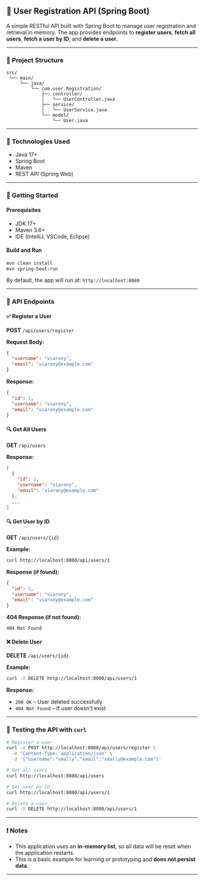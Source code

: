 
## 🧾 User Registration API (Spring Boot)

A simple RESTful API built with Spring Boot to manage user registration and retrieval in memory. The app provides endpoints to **register users**, **fetch all users**, **fetch a user by ID**, and **delete a user**.

---

### 📁 Project Structure

```
src/
 └── main/
     └── java/
         └── com.user.Registration/
             ├── controller/
             │   └── UserController.java
             ├── service/
             │   └── UserService.java
             └── model/
                 └── User.java
```

---

### 🔧 Technologies Used

* Java 17+
* Spring Boot
* Maven
* REST API (Spring Web)

---

### 🚀 Getting Started

#### Prerequisites

* JDK 17+
* Maven 3.6+
* IDE (IntelliJ, VSCode, Eclipse)

#### Build and Run

```bash
mvn clean install
mvn spring-boot:run
```

By default, the app will run at: `http://localhost:8080`

---

### 📌 API Endpoints

#### ✅ Register a User

**POST** `/api/users/register`

**Request Body:**

```json
{
  "username": "viarony",
  "email": "viarony@example.com"
}
```

**Response:**

```json
{
  "id": 1,
  "username": "viarony",
  "email": "viarony@example.com"
}
```

#### 🔍 Get All Users

**GET** `/api/users`

**Response:**

```json
[
  {
    "id": 1,
    "username": "viarony",
    "email": "viarony@example.com"
  },
  ...
]
```

#### 🔍 Get User by ID

**GET** `/api/users/{id}`

**Example:**

```bash
curl http://localhost:8080/api/users/1
```

**Response (if found):**

```json
{
  "id": 1,
  "username": "viarony",
  "email": "viarony@example.com"
}
```

**404 Response (if not found):**

```http
404 Not Found
```

#### ❌ Delete User

**DELETE** `/api/users/{id}`

**Example:**

```bash
curl -X DELETE http://localhost:8080/api/users/1
```

**Response:**

* `200 OK` – User deleted successfully
* `404 Not Found` – If user doesn't exist

---

### 🧪 Testing the API with `curl`

```bash
# Register a user
curl -X POST http://localhost:8080/api/users/register \
  -H "Content-Type: application/json" \
  -d '{"username":"smally","email":"smally@example.com"}'

# Get all users
curl http://localhost:8080/api/users

# Get user by ID
curl http://localhost:8080/api/users/1

# Delete a user
curl -X DELETE http://localhost:8080/api/users/1
```

---

### ❗ Notes

* This application uses an **in-memory list**, so all data will be reset when the application restarts.
* This is a basic example for learning or prototyping and **does not persist data**.

---
